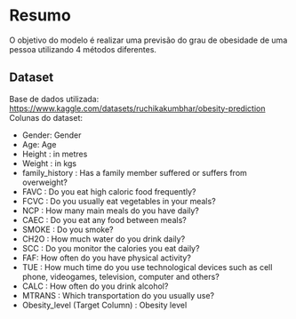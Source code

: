 # Resumo
O objetivo do modelo é realizar uma previsão do grau de obesidade de uma pessoa utilizando 4 métodos diferentes.
## Dataset
Base de dados utilizada: https://www.kaggle.com/datasets/ruchikakumbhar/obesity-prediction
Colunas do dataset:
- Gender: Gender
- Age: Age
- Height : in metres
- Weight : in kgs
- family_history : Has a family member suffered or suffers from overweight?
- FAVC : Do you eat high caloric food frequently?
- FCVC : Do you usually eat vegetables in your meals?
- NCP : How many main meals do you have daily?
- CAEC : Do you eat any food between meals?
- SMOKE : Do you smoke?
- CH2O : How much water do you drink daily?
- SCC : Do you monitor the calories you eat daily?
- FAF: How often do you have physical activity?
- TUE : How much time do you use technological devices such as cell phone, videogames, television, computer and others?
- CALC : How often do you drink alcohol?
- MTRANS : Which transportation do you usually use?
- Obesity_level (Target Column) : Obesity level
